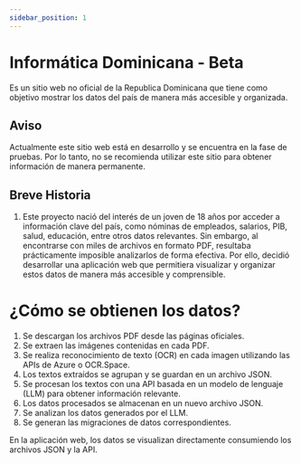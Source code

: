 ```yaml
---
sidebar_position: 1
---
```


# Informática Dominicana - Beta

Es un sitio web no oficial de la Republica Dominicana que tiene como objetivo mostrar los datos del país de manera más accesible y organizada.

## Aviso

Actualmente este sitio web está en desarrollo y se encuentra en la fase de pruebas. Por lo tanto, no se recomienda utilizar este sitio para obtener información de manera permanente.

## Breve Historia

1. Este proyecto nació del interés de un joven de 18 años por acceder a información clave del país, como nóminas de empleados, salarios, PIB, salud, educación, entre otros datos relevantes. Sin embargo, al encontrarse con miles de archivos en formato PDF, resultaba prácticamente imposible analizarlos de forma efectiva. Por ello, decidió desarrollar una aplicación web que permitiera visualizar y organizar estos datos de manera más accesible y comprensible.

# ¿Cómo se obtienen los datos?

1. Se descargan los archivos PDF desde las páginas oficiales.
2. Se extraen las imágenes contenidas en cada PDF.
3. Se realiza reconocimiento de texto (OCR) en cada imagen utilizando las APIs de Azure o OCR.Space.
4. Los textos extraídos se agrupan y se guardan en un archivo JSON.
5. Se procesan los textos con una API basada en un modelo de lenguaje (LLM) para obtener información relevante.
6. Los datos procesados se almacenan en un nuevo archivo JSON.
7. Se analizan los datos generados por el LLM.
8. Se generan las migraciones de datos correspondientes.

En la aplicación web, los datos se visualizan directamente consumiendo los archivos JSON y la API.
